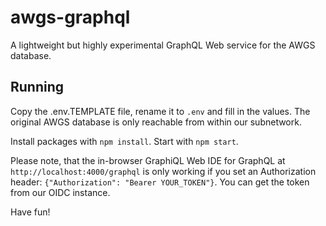 # awgs-graphql
A lightweight but highly experimental GraphQL Web service for the AWGS database.

## Running
Copy the .env.TEMPLATE file, rename it to `.env` and fill in the values. The original AWGS database
is only reachable from within our subnetwork.

Install packages with `npm install`. Start with `npm start`.

Please note, that the in-browser GraphiQL Web IDE for GraphQL at `http://localhost:4000/graphql` is
only working if you set an Authorization header: `{"Authorization": "Bearer YOUR_TOKEN"}`. You can get
the token from our OIDC instance.

Have fun!
